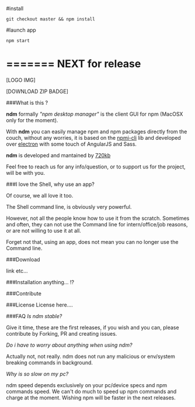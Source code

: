 #install

`git checkout master && npm install`

#launch app

`npm start`

=======
NEXT for release
=======

[LOGO IMG]

[DOWNLOAD ZIP BADGE]

###What is this ?

**ndm** formally _"npm desktop manager"_ is the client GUI for npm (MacOSX only for the moment).

With **ndm** you can easily manage npm and npm packages directly from the couch, without any worries, it is based on the [npmi-cli](https://github.com/npm/npmi-cli) lib and developed over [electron](https://github.com/electron/electron) with some touch of AngularJS and Sass.

**ndm** is developed and mantained by [720kb](http://720kb.net)

Feel free to reach us for any info/question, or to support us for the project, will be with you.

###I love the Shell, why use an app?

Of course, we all love it too.

The Shell command line, is obviously very powerful.

However, not all the people know how to use it from the scratch.
Sometimes and often, they can not use the Command line for intern/office/job reasons, or are not willing to use it at all.

Forget not that, using an app, does not mean you can no longer use the Command line.

###Download

link etc...

###Installation
anything... !?

###Contribute

###License
License here....

###FAQ
_Is ndm stable?_

Give it time, these are the first releases, if you wish and you can, please contribute by Forking, PR and creating issues.

_Do i have to worry about anything when using ndm?_

Actually not, not really.
ndm does not run any malicious or env/system breaking commands in background.

_Why is so slow on my pc?_

ndm speed depends exclusively on your pc/device specs and npm commands speed.
We can't do much to speed up npm commands and charge at the moment.
Wishing npm will be faster in the next releases.
